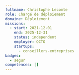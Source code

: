 ```yaml
---
fullname: Christophe Lecomte
role: Chargé de déploiement
domaine: Déploiement
missions:
  - start: 2021-12-01
    end: 2025-12-31
    status: independent
    employer: OCTO
    startups:
      - conseillers-entreprises
badges:
  - segur
competences: []
---
```

